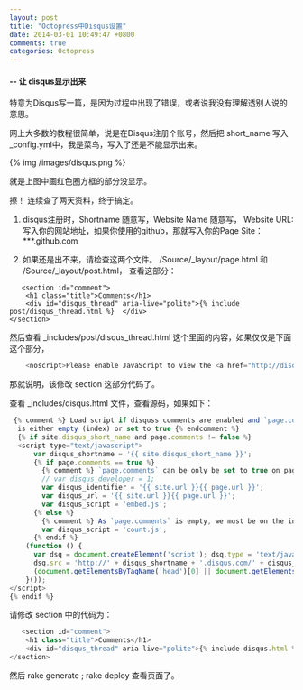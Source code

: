 ```yaml
---
layout: post
title: "Octopress中Disqus设置"
date: 2014-03-01 10:49:47 +0800
comments: true
categories: Octopress
---
```

#### -- 让 disqus显示出来

  特意为Disqus写一篇，是因为过程中出现了错误，或者说我没有理解透别人说的意思。
   
   网上大多数的教程很简单，说是在Disqus注册个账号，然后把 short_name 写入 _config.yml中，我是菜鸟，写入了还是不能显示出来。
   
   {% img /images/disqus.png %}
   
   
   就是上图中画红色圈方框的部分没显示。
   
   
   擦！
   连续查了两天资料，终于搞定。
   
   
   1. disqus注册时，Shortname 随意写，Website Name 随意写， Website URL: 写入你的网站地址，如果你使用的github，那就写入你的Page Site： ***.github.com
   
   
   2. 如果还是出不来，请检查这两个文件。 /Source/_layout/page.html 和 /Source/_layout/post.html，  查看这部分：  
```  
   <section id="comment">  
    <h1 class="title">Comments</h1>  
    <div id="disqus_thread" aria-live="polite">{% include post/disqus_thread.html %}  </div>
</section>
``` 

 然后查看 _includes/post/disqus_thread.html 这个里面的内容，如果仅仅是下面这个部分，
```javascript  
    <noscript>Please enable JavaScript to view the <a href="http://disqus.com/? ref_noscript">comments powered by Disqus.</a></noscript>
```  
   那就说明，该修改 section 这部分代码了。
   
   查看 _includes/disqus.html 文件，查看源码，如果如下：
```javascript 
 {% comment %} Load script if disquss comments are enabled and `page.comments` 
  is either empty (index) or set to true {% endcomment %}
  {% if site.disqus_short_name and page.comments != false %}
  <script type="text/javascript">
      var disqus_shortname = '{{ site.disqus_short_name }}';
      {% if page.comments == true %}
        {% comment %} `page.comments` can be only be set to true on pages/posts, so we embed the comments here. {% endcomment %}
        // var disqus_developer = 1;
        var disqus_identifier = '{{ site.url }}{{ page.url }}';
        var disqus_url = '{{ site.url }}{{ page.url }}';
        var disqus_script = 'embed.js';
      {% else %}
        {% comment %} As `page.comments` is empty, we must be on the index page. {% endcomment %}
        var disqus_script = 'count.js';
      {% endif %}
    (function () {
      var dsq = document.createElement('script'); dsq.type = 'text/javascript'; dsq.async = true;
      dsq.src = 'http://' + disqus_shortname + '.disqus.com/' + disqus_script;
      (document.getElementsByTagName('head')[0] || document.getElementsByTagName('body')[0]).appendChild(dsq);
    }());
</script>
{% endif %}
```
  请修改 section 中的代码为：
  
```javascript
   <section id="comment">
    <h1 class="title">Comments</h1>
    <div id="disqus_thread" aria-live="polite">{% include disqus.html %}  </div>
</section>
```
 然后 rake generate ; rake deploy 查看页面了。